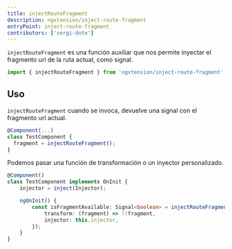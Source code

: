 ```yaml
---
title: injectRouteFragment
description: ngxtension/inject-route-fragment
entryPoint: inject-route-fragment
contributors: ['sergi-dote']
---
```


`injectRouteFragment` es una función auxiliar que nos permite inyectar el fragmento url de la ruta actual, como signal.

```ts
import { injectRouteFragment } from 'ngxtension/inject-route-fragment';
```

## Uso

`injectRouteFragment` cuando se invoca, devuelve una signal con el fragmento url actual.

```ts
@Component(...)
class TestComponent {
  fragment = injectRouteFragment();
}
```

Podemos pasar una función de transformación o un inyector personalizado.

```ts
@Component()
class TestComponent implements OnInit {
	injector = inject(Injector);

	ngOnInit() {
		const isFragmentAvailable: Signal<boolean> = injectRouteFragment({
			transform: (fragment) => !!fragment,
			injector: this.injector,
		});
	}
}
```
